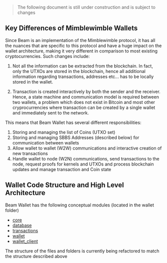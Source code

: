 > The following document is still under construction and is subject to changes

## Key Differences of Mimblewimble Wallets

Since Beam is an implementation of the Mimblewimble protocol, it has all the nuances that are specific to this protocol and have a huge impact on the wallet architecture, making it very different in comparison to most existing cryptocurrencies. Such changes include:

1. Not all the information can be extracted from the blockchain. In fact, only the UTXOs are stored in the blockchain, hence all additional information regarding transactions, addresses etc... has to be locally stored in the wallet. 

2. Transaction is created interactively by both the sender and the receiver. Hence, a state machine and communication model is required between two wallets, a problem which does not exist in Bitcoin and most other cryprocurrencies where transaction can be created by a single wallet and immediately sent to the network. 

This means that Beam Wallet has several different responsibilities:

1. Storing and managing the list of Coins (UTXO set)
2. Storing and managing SBBS Addresses (described below) for communication between wallets
3. Allow wallet to wallet (W2W) communications and interactive creation of new transactions
4. Handle wallet to node (W2N) communications, send transactions to the node, request proofs for kernels and UTXOs and process blockchain updates and manage transaction and Coin state

## Wallet Code Structure and High Level Architecture 

Beam Wallet has the following conceptual modules (located in the wallet folder)

* [core]()
* [database](https://github.com/BeamMW/beam/wiki/Beam-Wallet-Database)
* [transactions](https://github.com/BeamMW/beam/wiki/Programming-Beam-Wallet-Transactions)
* [wallet]()
* [wallet_client]()

The structure of the files and folders is currently being refactored to match the structure described above



